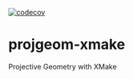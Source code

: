 [![codecov](https://codecov.io/gh/luk036/projgeom-xmake/branch/main/graph/badge.svg?token=43PJUuZktt)](https://codecov.io/gh/luk036/projgeom-xmake)

# projgeom-xmake

Projective Geometry with XMake
